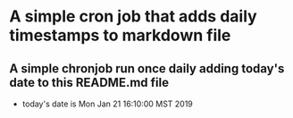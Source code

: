 A simple cron job that adds daily timestamps to markdown file
============================================================
## A simple chronjob run once daily adding today's date to this README.md file
* today's date is Mon Jan 21 16:10:00 MST 2019
